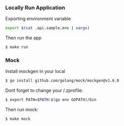### Locally Run Application
Exporting environment variable
```sh
export $(cat .api.sample.env | xargs)
```

Then run the app
```sh
$ make run
```

### Mock
Install mockgen in your local
```sh
$ go install github.com/golang/mock/mockgen@v1.6.0
```

Dont forget to change your /.zprofile:
```sh
$ export PATH=$PATH:$(go env GOPATH)/bin
```

Then run mock:
```sh
$ make mock
```